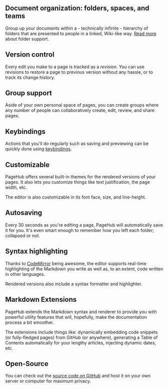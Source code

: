 ## Document organization: folders, spaces, and teams

Group up your documents within a - technically infinite -
hierarchy of folders that are presented to people in a
linked, Wiki-like way. [Read more](http://pagehub.org/pagehub/features/folders)
about folder support.

## Version control

Every edit you make to a page is tracked as a _revision_. You can use revisions
to restore a page to previous version without any hassle, or to track its 
change history.

## Group support

Aside of your own personal space of pages, you can create
groups where any number of people can collaboratively create,
edit, review, and share pages.

## Keybindings

Actions that you'll do regularly such as saving and
previewing can be quickly done using
[keybindings](http://www.pagehub.org/pagehub/keybindings).

## Customizable

PageHub offers several built-in themes for the rendered
versions of your pages. It also lets you customize things
like text justification, the page width, etc.

The editor is also customizable in its font face,
size, and line-height.

## Autosaving

Every 30 seconds as you're editing a page, PageHub will
automatically save it for you. It's even smart enough to
remember how you left each folder; collapsed or not.

## **Syntax highlighting**

Thanks to [CodeMirror](http://codemirror.net) being awesome,
the editor supports real-time highlighting of the Markdown you
write as well as, to an extent, code written in other languages.

Rendered versions also include a syntax formatter and highlighter.

## Markdown Extensions

PageHub extends the Markdown syntax and renderer to provide you
with powerful utility features that will, hopefully, make the
documentation process a bit smoother.

The extensions include things like: dynamically embedding code snippets
(or fully-fledged pages) from GitHub (or anywhere), generating a
Table of Contents automatically for your lengthy articles,
injecting dynamic dates, etc.

## Open-Source

You can check out the [source code on GitHub](https://github.com/amireh/pagehub) and host it on your own server or computer for maximum privacy.